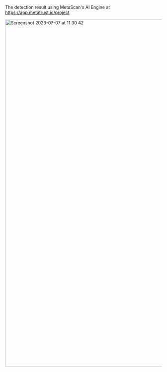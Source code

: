 The detection result using MetaScan's AI Engine at https://app.metatrust.io/project

<img width="1114" alt="Screenshot 2023-07-07 at 11 30 42" src="https://github.com/daoyuan14/LogicBug-Visorfinance/assets/7311190/310eaa42-b381-4d54-99d9-bbe745c1ebd4">
